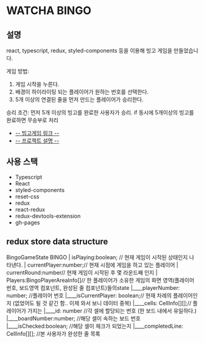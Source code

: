 # WATCHA BINGO

## 설명

react, typescript, redux, styled-components 등을 이용해 빙고 게임을 만들었습니다. 

게임 방법:
1. 게임 시작을 누른다.
2. 배경이 하이라이팅 되는 플레이어가 원하는 번호를 선택한다.
3. 5개 이상의 연결된 줄을 먼저 만드는 플레이어가 승리한다.

승리 조건:
먼저 5개 이상의 빙고를 완료한 사용자가 승리.
if 동시에 5개이상의 빙고를 완료하면 무승부로 처리

* [ -- 빙고게임 링크 --](https://wndudqus.github.io/bingo_with_redux/)
* [-- 프로젝트 설명 --](https://wndudqus.github.io/Blog-Around/project/bingo_with_redux/)

## 사용 스택
 * Typescript
 * React
 * styled-components
 * reset-css
 * redux
 * react-redux
 * redux-devtools-extension
 * gh-pages

## redux store data structure

BingoGameState
BINGO
|
isPlaying:boolean; // 현재 게임이 시작된 상태인지 나타낸다.
|
currentPlayer:number;// 현재 시점에 게임을 하고 있는 플레이어
|
currentRound:number// 현재 게임이 시작된 후 몇 라운드째 인지
|
Players:BingoPlayerAreaInfo[]// 한 플레이어가 소유한 게임의 화면 영역(플레이어 번호, 보드영역 컴포넌트, 완성된 줄 컴포넌트)들의state
|____playerNumber: number; //플레이어 번호
|____isCurrentPlayer: boolean;// 현재 차례의 플레이어인지 (없었어도 될 것 같긴 함.. 이제 와서 보니 데이터 중복)
|____cells: CellInfo[][];// 플레이어가 가지는
    |____id: number //각 셀에 할당되는 번호 (한 보드 내에서 유일하다.)
    |____boardNumber:number; //해당 셀이 속하는 보드 번호
    |____isChecked:boolean; //해당 셀이 체크가 되었는지
|____completedLine: CellInfo[][]; //본 사용자가 완성한 줄 목록
